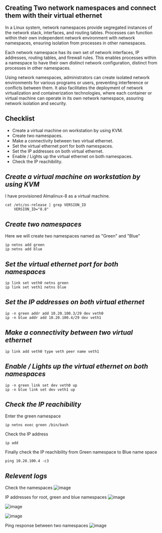 ## Creating Two network namespaces and connect them with their virtual ethernet 

In a Linux system, network namespaces provide segregated instances of the network stack, interfaces, and routing tables. Processes can function within their own independent network environment with network namespaces, ensuring isolation from processes in other namespaces.

Each network namespace has its own set of network interfaces, IP addresses, routing tables, and firewall rules. This enables processes within a namespace to have their own distinct network configuration, distinct from processes in other namespaces.

Using network namespaces, administrators can create isolated network environments for various programs or users, preventing interference or conflicts between them. It also facilitates the deployment of network virtualization and containerization technologies, where each container or virtual machine can operate in its own network namespace, assuring network isolation and security.


## Checklist

- Create a virtual machine on workstation by using KVM.
- Create two namespaces.
- Make a connectivity between two virtual ethernet.
- Set the virtual ethernet port for both namespaces.
- Set the IP addresses on both virtual ethernet.
- Enable / Lights up the virtual ethernet on both namespaces.
- Check the IP reachibility.


## *Create a virtual machine on workstation by using KVM* ##


I have provisioned Almalinux-8 as a virtual machine.

```
cat /etc/os-release | grep VERSION_ID
    VERSION_ID="8.8"
```

## *Create two namespaces* ##

Here we will create two namespaces named as "Green" and "Blue"

```
ip netns add green
ip netns add blue
```

## *Set the virtual ethernet port for both namespaces* ##
```
ip link set veth0 netns green
ip link set veth1 netns blue
```


## *Set the IP addresses on both virtual ethernet* ##
```
ip -n green addr add 10.20.100.3/29 dev veth0
ip -n blue addr add 10.20.100.4/29 dev veth1
```

## *Make a connectivity between two virtual ethernet* ##
```
ip link add veth0 type veth peer name veth1
```

## *Enable / Lights up the virtual ethernet on both namespaces* ##
```
ip -n green link set dev veth0 up
ip -n blue link set dev veth1 up
```

## *Check the IP reachibility* ##
Enter the green namespace
```
ip netns exec green /bin/bash
```

Check the IP address
```
ip add
```

Finally check the IP reachibility from Green namespace to Blue name space
```
ping 10.20.100.4 -c3
```

## *Relevent logs* ##

Check the namespaces
![image](https://github.com/alam-nazmul/Poridhi-Exams/assets/103389594/07a9f698-1dec-4c92-8846-5cc2a82bd9cc)

IP addresses for root, green and blue namespaces
![image](https://github.com/alam-nazmul/Poridhi-Exams/assets/103389594/9b197748-41b0-40a9-a5e4-9d42bb695fdb)

![image](https://github.com/alam-nazmul/Poridhi-Exams/assets/103389594/9258b5a5-f62e-4634-8efd-531d1b36bfac)

![image](https://github.com/alam-nazmul/Poridhi-Exams/assets/103389594/2415ef1b-ce0d-4163-a0f8-94b778581eed)

Ping response between two namespaces
![image](https://github.com/alam-nazmul/Poridhi-Exams/assets/103389594/cde6e261-2e64-49b8-b112-cdd30cf79b2c)
